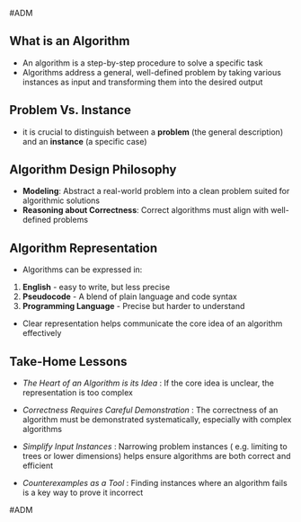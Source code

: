 #ADM 
## What is an Algorithm

- An algorithm is a step-by-step procedure to solve a specific task
- Algorithms address a general, well-defined problem by taking various instances as input and transforming them into the desired output

## Problem Vs. Instance

* it is crucial to distinguish between a **problem** (the general description) and an **instance** (a specific case)

## Algorithm Design Philosophy

* **Modeling**: Abstract a real-world problem into a clean problem suited for algorithmic solutions
* **Reasoning about Correctness**: Correct algorithms must align with well-defined problems

## Algorithm Representation

* Algorithms can be expressed in:

1. **English** - easy to write, but less precise
2. **Pseudocode** - A blend of plain language and code syntax
3. **Programming Language** - Precise but harder to understand

* Clear representation helps communicate the core idea of an algorithm effectively

## Take-Home Lessons

* *The Heart of an Algorithm is its Idea* : If the core idea is unclear, the representation is too complex

* *Correctness Requires Careful Demonstration* : The correctness of an algorithm must be demonstrated systematically, especially with complex algorithms

* *Simplify Input Instances* : Narrowing problem instances ( e.g. limiting to trees or lower dimensions) helps ensure algorithms are both correct and efficient


* *Counterexamples as a Tool* : Finding instances where an algorithm fails is a key way to prove it incorrect

#ADM